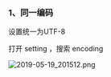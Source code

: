 

### 1、同一编码

设置统一为UTF-8

打开 setting ，搜索 encoding 

![2019-05-19_201512.png](E:\Job-Notes\pic\idea初始化\2019-05-19_201512.png)